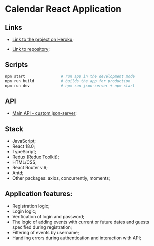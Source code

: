 # Calendar React Application

## Links

- [Link to the project on Heroku](https://calendar-react-solo.herokuapp.com/);

- [Link to repository](https://github.com/BohdanSolo/react-calendar);

## Scripts

```bash
npm start                # run app in the development mode
npm run build            # builds the app for production
npm run dev              # npm run json-server + npm start
```

## API
- [Main API - custom json-server](http://localhost:3001);


## Stack
- JavaScript; 
- React 18.0;
- TypeScript;
- Redux (Redux Toolkit);
- HTML/CSS;
- React Router v.6;
- Antd;
- Other packages: axios, concurrently, moments;

## Application features:
- Registration logic;
- Login logic;
- Verification of login and password;
- The logic of adding events with current or future dates and guests specified during registration;
- Filtering of events by username;
- Handling errors during authentication and interaction with API;